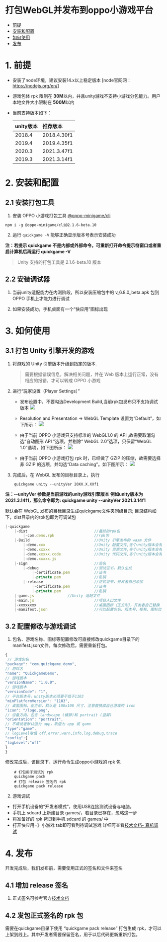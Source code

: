 # 打包WebGL并发布到oppo小游戏平台
-   [前提](#section2023_0506_002_001)
-   [安装和配置](#section2023_0506_002_002)
-   [如何使用](#section2023_0506_002_003)
-   [发布](#section2023_0506_002_004)

# 1. 前提<a name="section2023_0506_002_001"></a>

* 安装了node环境，建议安装14.x以上稳定版本 [node官⽹网：https://nodejs.org/en/]


* 游戏包体 rpk 限制在 **30M**以内，并且unity游戏不支持小游戏分包能力。用户本地文件大小限制在 **500M**以内

* 当前支持版本如下：

    | unity版本     | 推荐版本          |
    | :------      | :-----           | 
    | 2018.4       | 2018.4.30f1      | 
    | 2019.4       | 2019.4.35f1      | 
    | 2020.3       | 2021.3.47f1      | 
    | 2019.3       | 2021.3.14f1      |

# 2. 安装和配置<a name="section2023_0506_002_002"></a>

## 2.1 安装打包工具

1. 安装 OPPO 小游戏打包工具 [@oppo-minigame/cli](https://www.npmjs.com/package/@oppo-minigame/cli)

```
npm i -g @oppo-minigame/cli@2.1.6-beta.10
```

2. 运行 `quickgame -V` 能够正确显示版本号表示安装成功

**注：若提示 quickgame 不是内部或外部命令，可重新打开命令提示符窗口或者重启计算机后再运行 quickgame -V**

> Unity ⽀持的打包工具是 2.1.6-beta.10 版本

## 2.2 安装调试器

1. 当前unity适配能力在内测阶段，所以安装压缩包中的 v_6.8.0_beta.apk 包到 OPPO 手机上才能力进行调试

2. 如果安装成功，手机桌面有一个“快应用”图标出现

# 3. 如何使用<a name="section2023_0506_002_003"></a>

## 3.1 打包 Unity 引擎开发的游戏

 1. 将游戏的 Unity 引擎版本升级到指定的版本.

    > 需要根据错误信息，解决相关问题，并在 Web 版本上运⾏正常，没有相应的报错，才可以转成 OPPO 小游戏

 2. 进行“玩家设置（Player Settings）”
    - 发布设置中，不要勾选Development Build,当前rpk包发布只不支持调试版本
    ![](imgs/6.jpg)
    - Resolution and Presentation -> WebGL Template 设置为“Default”，如下所示：
    ![](imgs/1.png)

    - 由于当前 OPPO 小游戏只支持标准的 WebGL1.0 的 API ,故需要取消勾选“自动图形 API ”选项，并剔除“ WebGL 2.0”选项，只保留“WebGL 1.0”选项，如下图所示：
    ![](imgs/2.png)

    - 由于当前 OPPO 小游戏打包 rpk 时，已经做了 GZIP 的压缩，故需要选择非 GZIP 的选项，并勾选“Data caching”。如下图所示：
    ![](imgs/3.png)

 3. 完成后，在 WebGL 发布的目标目录上，执行

```
    quickgame unity --unityVer 20XX.X.XXf1
```
**注：--unityVer 参数是当前游戏的unity游戏引擎版本**
**例如unity版本为2021.3.14f1，那么命令即为: quickgame unity --unityVer 2021.3.14f1**

 默认会在 WebGL 发布的目标目录生成quickgame文件夹同级目录;
目录结构如下，dist目录内的rpk包即为可调试包

```javascript
|-quickgame
    |-dist                              //最终的rpk包
        |-com.demo.rpk                  //rpk包
    |-Build                             //Unity 引擎发布的 wasm 文件
        |-demo.xxx                      //Unity 配置文件,各个unity版本会有所不同
        |-demo.xxxxx                    //Unity 资源文件,各个unity版本会有所不同
        |-demo.xxxxx.code               //Unity 代码文件,各个unity版本会有所不同
        |-demo.xxxxx.js               
    |-sign                              //签名
        |-debug                         //测试证书，默认生成
            |-certificate.pem           //证书
            |-private.pem               //私钥
        |-release                       //正式证书，开发者自己添加
            |-certificate.pem           //证书
            |-private.pem               //私钥
    |-game.js               //Unity 适配文件
    |-main.js                           //项目入口文件
    |-xxxxxxxx                          //桌面图标（正方形），开发者自己替换
    |-manifest.json                     //可以配置包名、版本号、授权、图标位置、横竖屏等
```
## 3.2 配置修改与游戏调试

1. 包名、游戏名称、图标等配置修改可直接修改quickgame目录下的manifest.json文件，每次修改后，需要重新打包。
```javascript
{
 // 游戏包名
"package": "com.quickgame.demo",
// 游戏名
"name": "QuickgameDemo",
// 游戏版本
"versionName": "1.0.0",
// 游戏版本
"versionCode": "1",
// 平台版本号，unity版本必须要不低于1103
"minPlatformVersion": "1103",
// 桌面图标，正方形，默认是 108x108 尺寸，注意替换成自己游戏的 icon
"icon": "/logo.png",
// 设备方向，包含 landscape (横屏)和 portrait (竖屏)
"orientation": "portrait",
// 不填或者默认值为 app，取值为 app 或 game
"type":"game",
// logLevel取值 off,error,warn,info,log,debug,trace
"config":{
"logLevel":"off"
}
}

```
修改完成后，该目录下，运行命令生成oppo小游戏的 rpk 包

```
    # 打包用于测试的 rpk
    quickgame pack
    # 打包 release 签名的 rpk
    quickgame pack release
```
2. 游戏调试
- 打开手机设备的“开发者模式”，使用USB连接测试设备与电脑。
- 手机上 sdcard 上新建目录 games/，若目录已存在，忽略这一步
- 将准备好的 rpk 拷贝到手机 sdcard 的 games/ 中
- 打开快应用=》小游戏 tab即可看到待调试游戏
详细可查看[技术文档- 真机调试](https://ie-activity-cn.heytapimage.com/static/minigame/CN/docs/index.html#/develop/games/debug)

# 4. 发布<a name="section2023_0506_002_004"></a>

开发完成后，我们发布前，需要使用正式的签名和文件来签名

## 4.1 增加 release 签名

 1. 正式签名可参考官方[技术文档](https://ie-activity-cn.heytapimage.com/static/minigame/CN/docs/index.html#/develop/games/quickgame)

## 4.2 发包正式签名的 rpk 包

需要在quickgame目录下使用 “quickgame pack release” 打包生成 rpk，才可以上架到线上。其中开发者需要保留签名，用于以后代码更新重新打包。
